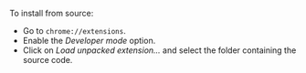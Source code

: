 To install from source:

- Go to ``chrome://extensions``.
- Enable the *Developer mode* option.
- Click on *Load unpacked extension…* and select the folder containing the
  source code.
